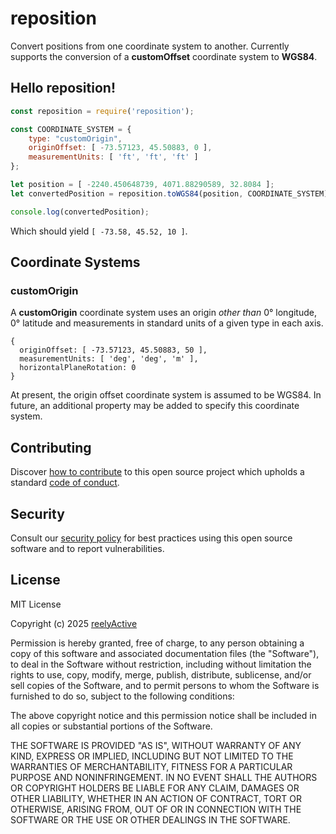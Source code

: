 reposition
==========

Convert positions from one coordinate system to another.  Currently supports the conversion of a __customOffset__ coordinate system to __WGS84__.


Hello reposition!
-----------------

```javascript
const reposition = require('reposition');

const COORDINATE_SYSTEM = {
    type: "customOrigin",
    originOffset: [ -73.57123, 45.50883, 0 ],
    measurementUnits: [ 'ft', 'ft', 'ft' ]
};

let position = [ -2240.450648739, 4071.88290589, 32.8084 ];
let convertedPosition = reposition.toWGS84(position, COORDINATE_SYSTEM);

console.log(convertedPosition);
```

Which should yield `[ -73.58, 45.52, 10 ]`.


Coordinate Systems
------------------

### customOrigin

A __customOrigin__ coordinate system uses an origin _other than_ 0° longitude, 0° latitude and measurements in standard units of a given type in each axis.

    {
      originOffset: [ -73.57123, 45.50883, 50 ],
      measurementUnits: [ 'deg', 'deg', 'm' ],
      horizontalPlaneRotation: 0
    }

At present, the origin offset coordinate system is assumed to be WGS84.  In future, an additional property may be added to specify this coordinate system.


Contributing
------------

Discover [how to contribute](CONTRIBUTING.md) to this open source project which upholds a standard [code of conduct](CODE_OF_CONDUCT.md).


Security
--------

Consult our [security policy](SECURITY.md) for best practices using this open source software and to report vulnerabilities.


License
-------

MIT License

Copyright (c) 2025 [reelyActive](https://www.reelyactive.com)

Permission is hereby granted, free of charge, to any person obtaining a copy of this software and associated documentation files (the "Software"), to deal in the Software without restriction, including without limitation the rights to use, copy, modify, merge, publish, distribute, sublicense, and/or sell copies of the Software, and to permit persons to whom the Software is furnished to do so, subject to the following conditions:

The above copyright notice and this permission notice shall be included in all copies or substantial portions of the Software.

THE SOFTWARE IS PROVIDED "AS IS", WITHOUT WARRANTY OF ANY KIND, EXPRESS OR 
IMPLIED, INCLUDING BUT NOT LIMITED TO THE WARRANTIES OF MERCHANTABILITY, 
FITNESS FOR A PARTICULAR PURPOSE AND NONINFRINGEMENT. IN NO EVENT SHALL THE 
AUTHORS OR COPYRIGHT HOLDERS BE LIABLE FOR ANY CLAIM, DAMAGES OR OTHER 
LIABILITY, WHETHER IN AN ACTION OF CONTRACT, TORT OR OTHERWISE, ARISING FROM, 
OUT OF OR IN CONNECTION WITH THE SOFTWARE OR THE USE OR OTHER DEALINGS IN 
THE SOFTWARE.
